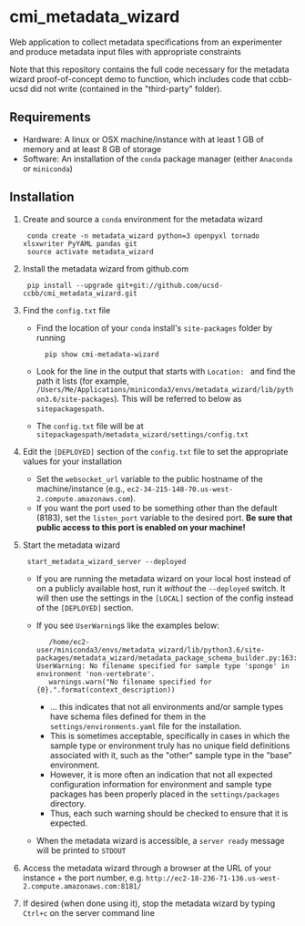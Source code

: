 # cmi_metadata_wizard
Web application to collect metadata specifications from an experimenter and produce metadata input files with appropriate constraints

Note that this repository contains the full code necessary for the metadata wizard proof-of-concept demo to function, which includes code that ccbb-ucsd did not write (contained in the "third-party" folder).

## Requirements

* Hardware: A linux or OSX machine/instance with at least 1 GB of memory and at least 8 GB of storage
* Software: An installation of the `conda` package manager (either `Anaconda` or `miniconda`)

## Installation

1. Create and source a `conda` environment for the metadata wizard

        conda create -n metadata_wizard python=3 openpyxl tornado xlsxwriter PyYAML pandas git
        source activate metadata_wizard
    
3. Install the metadata wizard from github.com

        pip install --upgrade git+git://github.com/ucsd-ccbb/cmi_metadata_wizard.git
    
4. Find the `config.txt` file 

    * Find the location of your `conda` install's `site-packages` folder by running
        
            pip show cmi-metadata-wizard
    
    * Look for the line in the output that starts with `Location: ` and find the path it lists (for example, `/Users/Me/Applications/miniconda3/envs/metadata_wizard/lib/python3.6/site-packages`).  This will be referred to below as `sitepackagespath`.
    * The `config.txt` file will be at `sitepackagespath/metadata_wizard/settings/config.txt`
    
6. Edit the `[DEPLOYED]` section of the `config.txt` file to set the appropriate values for your installation

    * Set the `websocket_url` variable to the public hostname of the machine/instance (e.g., `ec2-34-215-148-70.us-west-2.compute.amazonaws.com`).  
    * If you want the port used to be something other than the default (8183), set the `listen_port` variable to the desired port. **Be sure that public access to this port is enabled on your machine!**
    
7. Start the metadata wizard

        start_metadata_wizard_server --deployed
    
   * If you are running the metadata wizard on your local host instead of on a publicly available host, run it *without* the `--deployed` switch.  It will then use the settings in the `[LOCAL]` section of the config instead of the `[DEPLOYED]` section. 
   * If you see `UserWarning`s like the examples below:
   
            /home/ec2-user/miniconda3/envs/metadata_wizard/lib/python3.6/site-packages/metadata_wizard/metadata_package_schema_builder.py:163: UserWarning: No filename specified for sample type 'sponge' in environment 'non-vertebrate'.
            warnings.warn("No filename specified for {0}.".format(context_description))
  
        * ... this indicates that not all environments and/or sample types have schema files defined for them in the `settings/environments.yaml` file for the installation.  
        * This is sometimes acceptable, specifically in cases in which the sample type or environment truly has no unique field definitions associated with it, such as the "other" sample type in the "base" environment.
        * However, it is more often an indication that not all expected configuration information for environment and sample type packages has been properly placed in the `settings/packages` directory.  
        * Thus, each such warning should be checked to ensure that it is expected.
  
    * When the metadata wizard is accessible, a `server ready` message will be printed to `STDOUT`

8. Access the metadata wizard through a browser at the URL of your instance + the port number, e.g. `http://ec2-18-236-71-136.us-west-2.compute.amazonaws.com:8181/`
            
9. If desired (when done using it), stop the metadata wizard by typing `Ctrl+c` on the server command line
    
